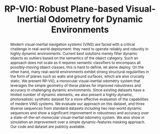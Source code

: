 ---
layout: project-page-new
title: "RP-VIO: Robust Plane-based Visual-Inertial Odometry for Dynamic Environments"
authors:
  - name: Karnik Ram*
    sup: 1
  - name: Chaitanya Kharyal
    sup: 1
  - name: Sudarshan S. Harithas
    sup: 1
  - name: K. Madhava Krishna
    sup: 1
affiliations:
  - name: Robotics Research Center, KCIS, IIIT Hyderabad
    link: https://robotics.iiit.ac.in
    sup: 1
permalink: publications/2021/Ram_RP-VIO
abstract: "Modern visual-inertial navigation systems (VINS) are faced with a critical challenge in real-world deployment: they need to operate reliably and robustly in highly dynamic environments. Current best solutions merely filter dynamic objects as outliers based on the semantics of the object category. Such an approach does not scale as it requires semantic classifiers to encompass all possibly-moving object classes; this is hard to define, let alone deploy. On the other hand, many real-world environments exhibit strong structural regularities in the form of planes such as walls and ground surfaces, which are also crucially static. We present RP-VIO, a monocular visual-inertial odometry system that leverages the simple geometry of these planes for improved robustness and accuracy in challenging dynamic environments. Since existing datasets have a limited number of dynamic elements, we also present a highly-dynamic, photorealistic synthetic dataset for a more effective evaluation of the capabilities of modern VINS systems. We evaluate our approach on this dataset, and three diverse sequences from standard datasets including two real-world dynamic sequences and show a significant improvement in robustness and accuracy over a state-of-the-art monocular visual-inertial odometry system. We also show in simulation an improvement over a simple dynamic-features masking approach. Our code and dataset are publicly available."
paper: https://arxiv.org/pdf/2103.10400.pdf
iframe: https://www.youtube.com/embed/2GMoUJEDO0U

---